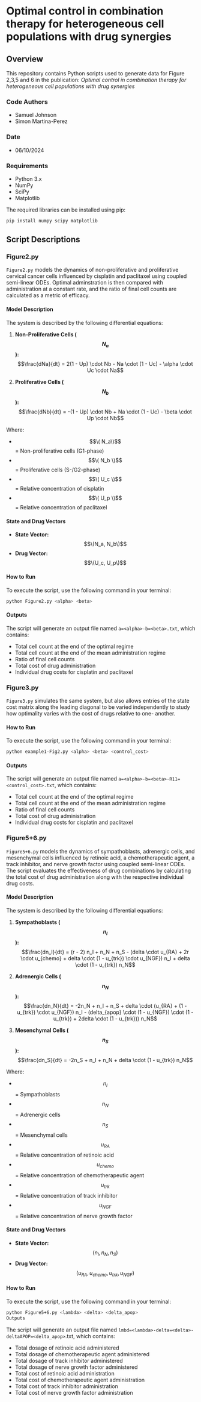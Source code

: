 # Optimal control in combination therapy for heterogeneous cell populations with drug synergies

## Overview
This repository contains Python scripts used to generate data for Figure 2,3,5 and 6 in the publication:
_Optimal control in combination therapy for heterogeneous cell populations with drug synergies_

### Code Authors
- Samuel Johnson
- Simon Martina-Perez

### Date
- 06/10/2024

### Requirements
- Python 3.x
- NumPy
- SciPy
- Matplotlib

The required libraries can be installed using pip:

```bash
pip install numpy scipy matplotlib
```
## Script Descriptions

### Figure2.py
`Figure2.py` models the dynamics of non-proliferative and proliferative cervical cancer cells influenced 
by cisplatin and paclitaxel using coupled semi-linear ODEs. Optimal adminstration is then compared with 
administration at a constant rate, and the ratio of final cell counts are calculated as a metric of efficacy.

#### Model Description
The system is described by the following differential equations:

1. **Non-Proliferative Cells ($$N_a$$):**
   $$\frac{dNa}{dt} = 2(1 - Up) \cdot Nb - Na \cdot (1 - Uc) - \alpha \cdot Uc \cdot Na$$


2. **Proliferative Cells ($$N_b$$):**
   $$\frac{dNb}{dt} = -(1 - Up) \cdot Nb + Na \cdot (1 - Uc) - \beta \cdot Up \cdot Nb$$

Where:
- $$\( N_a\)$$ = Non-proliferative cells (G1-phase)
- $$\( N_b \)$$ = Proliferative cells (S-/G2-phase)
- $$\( U_c \)$$ = Relative concentration of cisplatin
- $$\( U_p \)$$ = Relative concentration of paclitaxel

#### State and Drug Vectors
- **State Vector:** $$\(N_a, N_b\)$$
- **Drug Vector:** $$\(U_c, U_p\)$$


#### How to Run
To execute the script, use the following command in your terminal:

```bash
python Figure2.py <alpha> <beta>
```
#### Outputs
The script will generate an output file named `a=<alpha>-b=<beta>.txt`, which contains:

- Total cell count at the end of the optimal regime
- Total cell count at the end of the mean administration regime
- Ratio of final cell counts
- Total cost of drug administration
- Individual drug costs for cisplatin and paclitaxel

### Figure3.py
`Figure3.py` simulates the same system, but also allows entries of the state cost matrix along the leading
diagonal to be varied independently to study how optimality varies with the cost of drugs relative to one-
another. 

#### How to Run
To execute the script, use the following command in your terminal:

```bash
python example1-Fig2.py <alpha> <beta> <control_cost>
```
#### Outputs
The script will generate an output file named `a=<alpha>-b=<beta>-R11=<control_cost>.txt`, which contains:

- Total cell count at the end of the optimal regime
- Total cell count at the end of the mean administration regime
- Ratio of final cell counts
- Total cost of drug administration
- Individual drug costs for cisplatin and paclitaxel

### Figure5+6.py
`Figure5+6.py` models the dynamics of sympathoblasts, adrenergic cells, and mesenchymal cells influenced by 
retinoic acid, a chemotherapeutic agent, a track inhibitor, and nerve growth factor using coupled semi-linear
ODEs. The script evaluates the effectiveness of drug combinations by calculating the total cost of drug 
administration along with the respective individual drug costs.

#### Model Description
The system is described by the following differential equations:

1. **Sympathoblasts ($$n_I$$):**
   $$\frac{dn_I}{dt} = (r - 2) n_I + n_N + n_S - (delta \cdot u_{RA} + 2r \cdot u_{chemo} + delta \cdot (1 - u_{trk}) \cdot u_{NGF}) n_I + delta \cdot (1 - u_{trk}) n_N$$

2. **Adrenergic Cells ($$n_N$$):**
   $$\frac{dn_N}{dt} = -2n_N + n_I + n_S + delta \cdot (u_{RA} + (1 - u_{trk}) \cdot u_{NGF}) n_I - (delta_{apop} \cdot (1 - u_{NGF}) \cdot (1 - u_{trk}) + 2delta \cdot (1 - u_{trk})) n_N$$

3. **Mesenchymal Cells ($$n_S$$):**
   $$\frac{dn_S}{dt} = -2n_S + n_I + n_N + delta \cdot (1 - u_{trk}) n_N$$

Where:
- $$n_I$$ = Sympathoblasts
- $$n_N$$ = Adrenergic cells
- $$n_S$$ = Mesenchymal cells
- $$u_{RA}$$ = Relative concentration of retinoic acid
- $$u_{chemo}$$ = Relative concentration of chemotherapeutic agent
- $$u_{trk}$$ = Relative concentration of track inhibitor 
- $$u_{NGF}$$ = Relative concentration of nerve growth factor

#### State and Drug Vectors
- **State Vector:** $$(n_I, n_N, n_S)$$
- **Drug Vector:** $$(u_{RA}, u_{chemo}, u_{trk}, u_{NGF})$$

#### How to Run
To execute the script, use the following command in your terminal:

```bash
python Figure5+6.py <lambda> <delta> <delta_apop>
Outputs
```
The script will generate an output file named `lmbd=<lambda>-delta=<delta>-deltaAPOP=<delta_apop>`.txt, which contains:

- Total dosage of retinoic acid administered
- Total dosage of chemotherapeutic agent administered
- Total dosage of track inhibitor administered
- Total dosage of nerve growth factor administered
- Total cost of retinoic acid administration
- Total cost of chemotherapeutic agent administration
- Total cost of track inhibitor administration
- Total cost of nerve growth factor administration
